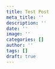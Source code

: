 ```yaml
---
title: Test Post
meta_title: ''
description: ''
date: ''
image: ''
categories: []
author: ''
tags: []
draft: true
---
```

